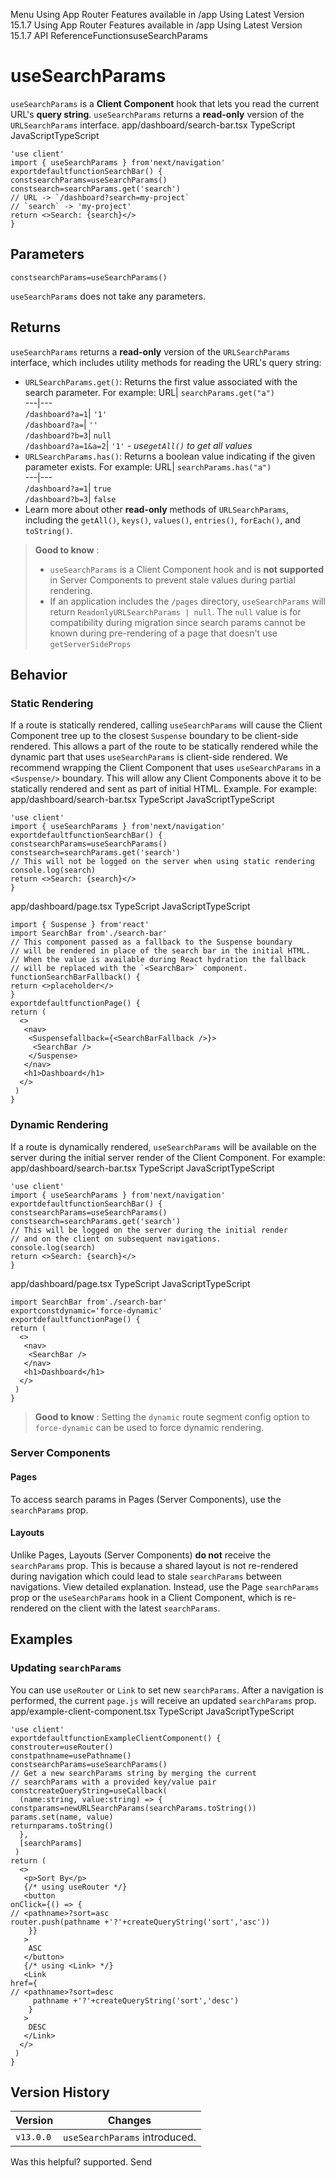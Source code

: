 Menu
Using App Router
Features available in /app
Using Latest Version
15.1.7
Using App Router
Features available in /app
Using Latest Version
15.1.7
API ReferenceFunctionsuseSearchParams
# useSearchParams
`useSearchParams` is a **Client Component** hook that lets you read the current URL's **query string**.
`useSearchParams` returns a **read-only** version of the `URLSearchParams` interface.
app/dashboard/search-bar.tsx
TypeScript
JavaScriptTypeScript
```
'use client'
import { useSearchParams } from'next/navigation'
exportdefaultfunctionSearchBar() {
constsearchParams=useSearchParams()
constsearch=searchParams.get('search')
// URL -> `/dashboard?search=my-project`
// `search` -> 'my-project'
return <>Search: {search}</>
}
```

## Parameters
```
constsearchParams=useSearchParams()
```

`useSearchParams` does not take any parameters.
## Returns
`useSearchParams` returns a **read-only** version of the `URLSearchParams` interface, which includes utility methods for reading the URL's query string:
  * `URLSearchParams.get()`: Returns the first value associated with the search parameter. For example:
URL| `searchParams.get("a")`  
---|---  
`/dashboard?a=1`| `'1'`  
`/dashboard?a=`| `''`  
`/dashboard?b=3`| `null`  
`/dashboard?a=1&a=2`| `'1'` _- use`getAll()` to get all values_  
  * `URLSearchParams.has()`: Returns a boolean value indicating if the given parameter exists. For example:
URL| `searchParams.has("a")`  
---|---  
`/dashboard?a=1`| `true`  
`/dashboard?b=3`| `false`  
  * Learn more about other **read-only** methods of `URLSearchParams`, including the `getAll()`, `keys()`, `values()`, `entries()`, `forEach()`, and `toString()`.


> **Good to know** :
>   * `useSearchParams` is a Client Component hook and is **not supported** in Server Components to prevent stale values during partial rendering.
>   * If an application includes the `/pages` directory, `useSearchParams` will return `ReadonlyURLSearchParams | null`. The `null` value is for compatibility during migration since search params cannot be known during pre-rendering of a page that doesn't use `getServerSideProps`
> 

## Behavior
### Static Rendering
If a route is statically rendered, calling `useSearchParams` will cause the Client Component tree up to the closest `Suspense` boundary to be client-side rendered.
This allows a part of the route to be statically rendered while the dynamic part that uses `useSearchParams` is client-side rendered.
We recommend wrapping the Client Component that uses `useSearchParams` in a `<Suspense/>` boundary. This will allow any Client Components above it to be statically rendered and sent as part of initial HTML. Example.
For example:
app/dashboard/search-bar.tsx
TypeScript
JavaScriptTypeScript
```
'use client'
import { useSearchParams } from'next/navigation'
exportdefaultfunctionSearchBar() {
constsearchParams=useSearchParams()
constsearch=searchParams.get('search')
// This will not be logged on the server when using static rendering
console.log(search)
return <>Search: {search}</>
}
```

app/dashboard/page.tsx
TypeScript
JavaScriptTypeScript
```
import { Suspense } from'react'
import SearchBar from'./search-bar'
// This component passed as a fallback to the Suspense boundary
// will be rendered in place of the search bar in the initial HTML.
// When the value is available during React hydration the fallback
// will be replaced with the `<SearchBar>` component.
functionSearchBarFallback() {
return <>placeholder</>
}
exportdefaultfunctionPage() {
return (
  <>
   <nav>
    <Suspensefallback={<SearchBarFallback />}>
     <SearchBar />
    </Suspense>
   </nav>
   <h1>Dashboard</h1>
  </>
 )
}
```

### Dynamic Rendering
If a route is dynamically rendered, `useSearchParams` will be available on the server during the initial server render of the Client Component.
For example:
app/dashboard/search-bar.tsx
TypeScript
JavaScriptTypeScript
```
'use client'
import { useSearchParams } from'next/navigation'
exportdefaultfunctionSearchBar() {
constsearchParams=useSearchParams()
constsearch=searchParams.get('search')
// This will be logged on the server during the initial render
// and on the client on subsequent navigations.
console.log(search)
return <>Search: {search}</>
}
```

app/dashboard/page.tsx
TypeScript
JavaScriptTypeScript
```
import SearchBar from'./search-bar'
exportconstdynamic='force-dynamic'
exportdefaultfunctionPage() {
return (
  <>
   <nav>
    <SearchBar />
   </nav>
   <h1>Dashboard</h1>
  </>
 )
}
```

> **Good to know** : Setting the `dynamic` route segment config option to `force-dynamic` can be used to force dynamic rendering.
### Server Components
#### Pages
To access search params in Pages (Server Components), use the `searchParams` prop.
#### Layouts
Unlike Pages, Layouts (Server Components) **do not** receive the `searchParams` prop. This is because a shared layout is not re-rendered during navigation which could lead to stale `searchParams` between navigations. View detailed explanation.
Instead, use the Page `searchParams` prop or the `useSearchParams` hook in a Client Component, which is re-rendered on the client with the latest `searchParams`.
## Examples
### Updating `searchParams`
You can use `useRouter` or `Link` to set new `searchParams`. After a navigation is performed, the current `page.js` will receive an updated `searchParams` prop.
app/example-client-component.tsx
TypeScript
JavaScriptTypeScript
```
'use client'
exportdefaultfunctionExampleClientComponent() {
constrouter=useRouter()
constpathname=usePathname()
constsearchParams=useSearchParams()
// Get a new searchParams string by merging the current
// searchParams with a provided key/value pair
constcreateQueryString=useCallback(
  (name:string, value:string) => {
constparams=newURLSearchParams(searchParams.toString())
params.set(name, value)
returnparams.toString()
  },
  [searchParams]
 )
return (
  <>
   <p>Sort By</p>
   {/* using useRouter */}
   <button
onClick={() => {
// <pathname>?sort=asc
router.push(pathname +'?'+createQueryString('sort','asc'))
    }}
   >
    ASC
   </button>
   {/* using <Link> */}
   <Link
href={
// <pathname>?sort=desc
     pathname +'?'+createQueryString('sort','desc')
    }
   >
    DESC
   </Link>
  </>
 )
}
```

## Version History
Version| Changes  
---|---  
`v13.0.0`| `useSearchParams` introduced.  
Was this helpful?
supported.
Send
